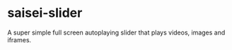 # saisei-slider
A super simple full screen autoplaying slider that plays videos, images and iframes.
